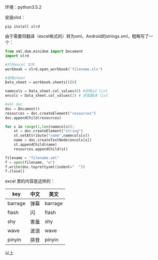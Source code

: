 环境：python3.5.2

安装xlrd：

```
pip install xlrd
```



由于需要将翻译（excel格式的）转为xml，Android的strings.xml，粗略写了一个：

```python
from xml.dom.minidom import Document
import xlrd

#打开excel 文件
workbook = xlrd.open_workbook('filename.xls')

#获取sheet
Data_sheet = workbook.sheets()[0]

namecols = Data_sheet.col_values(0) #获取id list
encols = Data_sheet.col_values(2) # 获取翻译 list

#xml doc
doc = Document()
resources = doc.createElement("resources")
doc.appendChild(resources)

for x in range(1,len(namecols)):
	st = doc.createElement("string")
	st.setAttribute("name",namecols[x])
	name = doc.createTextNode(encols[x])
	st.appendChild(name)
	resources.appendChild(st)

filename = "filename.xml"
f = open(filename, "w")
f.write(doc.toprettyxml(indent="  "))
f.close()
```

excel 里的内容是这样的：

| key     | 中文   | 英文      |
| ------- | ---- | ------- |
| barrage | 弹幕   | barrage |
| flash   | 闪    | flash   |
| shy     | 害羞   | shy     |
| wave    | 波浪   | wave    |
| pinyin  | 拼音   | pinyin  |
以上
